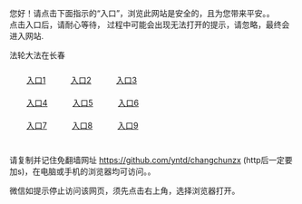 您好！请点击下面指示的“入口”，浏览此网站是安全的，且为您带来平安。。 <br/>
点击入口后，请耐心等待， 过程中可能会出现无法打开的提示，请忽略，最终会进入网站. </br>

法轮大法在长春<br/>
<div style="padding:10px"><a style="margin:20px" target="_blank" href="https://d25qnei5n0jxrp.cloudfront.net/2Qpsp?drkehkvv" id="ccLink1" rel="nofollow">入口1</a> <a target="_blank" style="margin:20px" href="https://d2m3teqj4w4z7.cloudfront.net/2Qpsp?ijcnqt" id="ccLink2" rel="nofollow">入口2</a> <a style="margin:20px" target="_blank" href="https://d2djvw50wtnzdj.cloudfront.net/2Qpsp?zvtdut" id="ccLink3" rel="nofollow">入口3</a></div>

<div style="padding:10px" ><a style="margin:20px" target="_blank" href="https://d25qnei5n0jxrp.cloudfront.net/2Qpsp?drkehkvv" id="ccLink4" rel="nofollow">入口4</a> <a style="margin:20px" href="https://d2m3teqj4w4z7.cloudfront.net/2Qpsp?ijcnqt" target="_blank" id="ccLink5" rel="nofollow">入口5</a> <a style="margin:20px" href="https://d2djvw50wtnzdj.cloudfront.net/2Qpsp?zvtdut" target="_blank" id="ccLink6" rel="nofollow">入口6</a></div>

<div style="padding:10px"><a style="margin:20px" target="_blank" href="https://d25qnei5n0jxrp.cloudfront.net/2Qpsp?drkehkvv" id="ccLink7" rel="nofollow">入口7</a> <a style="margin:20px" href="https://d2m3teqj4w4z7.cloudfront.net/2Qpsp?ijcnqt" target="_blank" id="ccLink8" rel="nofollow">入口8</a> <a style="margin:20px" target="_blank" href="https://d2djvw50wtnzdj.cloudfront.net/2Qpsp?zvtdut" id="ccLink9" rel="nofollow">入口9</a></div>

<br/>



请复制并记住免翻墙网址 https://github.com/yntd/changchunzx (http后一定要加s)，在电脑或手机的浏览器均可访问。。<br/>

微信如提示停止访问该网页，须先点击右上角，选择浏览器打开。

